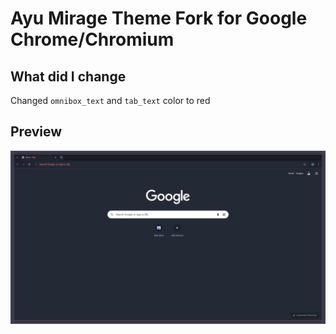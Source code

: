 # Ayu Mirage Theme Fork for Google Chrome/Chromium
## What did I change
Changed `omnibox_text` and `tab_text` color to red
## Preview
![](preview.png)

